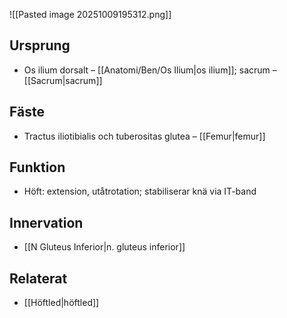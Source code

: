![[Pasted image 20251009195312.png]]
## Ursprung
- Os ilium dorsalt – [[Anatomi/Ben/Os Ilium|os ilium]]; sacrum – [[Sacrum|sacrum]]

## Fäste
- Tractus iliotibialis och tuberositas glutea – [[Femur|femur]]

## Funktion
- Höft: extension, utåtrotation; stabiliserar knä via IT-band

## Innervation
- [[N Gluteus Inferior|n. gluteus inferior]]

## Relaterat
- [[Höftled|höftled]]
